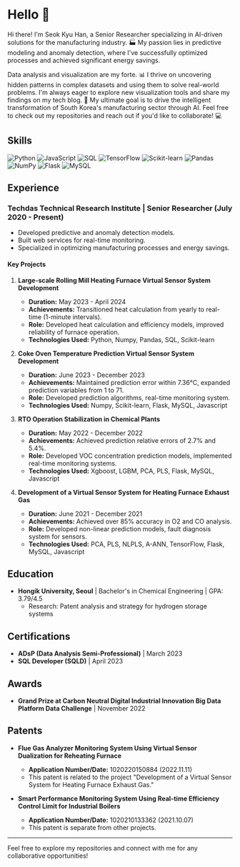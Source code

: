 # Hello 👋

Hi there! I'm Seok Kyu Han, a Senior Researcher specializing in AI-driven solutions for the manufacturing industry. 🏭 
My passion lies in predictive modeling and anomaly detection, where I've successfully optimized processes and achieved significant energy savings.

Data analysis and visualization are my forte. 📊 I thrive on uncovering hidden patterns in complex datasets and using them to solve real-world problems.
I'm always eager to explore new visualization tools and share my findings on my tech blog. 🌱 My ultimate goal is to drive the intelligent transformation of South Korea's manufacturing sector through AI.
Feel free to check out my repositories and reach out if you'd like to collaborate! 💻

## Skills
![Python](https://img.shields.io/badge/Python-3776AB?style=for-the-badge&logo=Python&logoColor=white)
![JavaScript](https://img.shields.io/badge/JavaScript-F7DF1E?style=for-the-badge&logo=JavaScript&logoColor=white)
![SQL](https://img.shields.io/badge/SQL-4479A1?style=for-the-badge&logo=MySQL&logoColor=white)
![TensorFlow](https://img.shields.io/badge/TensorFlow-FF6F00?style=for-the-badge&logo=TensorFlow&logoColor=white)
![Scikit-learn](https://img.shields.io/badge/Scikit--learn-F7931E?style=for-the-badge&logo=scikit-learn&logoColor=white)
![Pandas](https://img.shields.io/badge/Pandas-150458?style=for-the-badge&logo=Pandas&logoColor=white)
![NumPy](https://img.shields.io/badge/NumPy-013243?style=for-the-badge&logo=NumPy&logoColor=white)
![Flask](https://img.shields.io/badge/Flask-000000?style=for-the-badge&logo=Flask&logoColor=white)
![MySQL](https://img.shields.io/badge/MySQL-4479A1?style=for-the-badge&logo=MySQL&logoColor=white)

## Experience
### Techdas Technical Research Institute | Senior Researcher (July 2020 - Present)
- Developed predictive and anomaly detection models.
- Built web services for real-time monitoring.
- Specialized in optimizing manufacturing processes and energy savings.

#### Key Projects
1. **Large-scale Rolling Mill Heating Furnace Virtual Sensor System Development**
   - **Duration:** May 2023 - April 2024
   - **Achievements:** Transitioned heat calculation from yearly to real-time (1-minute intervals).
   - **Role:** Developed heat calculation and efficiency models, improved reliability of furnace operation.
   - **Technologies Used:** Python, Numpy, Pandas, SQL, Scikit-learn

2. **Coke Oven Temperature Prediction Virtual Sensor System Development**
   - **Duration:** June 2023 - December 2023
   - **Achievements:** Maintained prediction error within 7.36°C, expanded prediction variables from 1 to 71.
   - **Role:** Developed prediction algorithms, real-time monitoring system.
   - **Technologies Used:** Numpy, Scikit-learn, Flask, MySQL, Javascript

3. **RTO Operation Stabilization in Chemical Plants**
   - **Duration:** May 2022 - December 2022
   - **Achievements:** Achieved prediction relative errors of 2.7% and 5.4%.
   - **Role:** Developed VOC concentration prediction models, implemented real-time monitoring systems.
   - **Technologies Used:** Xgboost, LGBM, PCA, PLS, Flask, MySQL, Javascript

4. **Development of a Virtual Sensor System for Heating Furnace Exhaust Gas**
   - **Duration:** June 2021 - December 2021
   - **Achievements:** Achieved over 85% accuracy in O2 and CO analysis.
   - **Role:** Developed non-linear prediction models, fault diagnosis system for sensors.
   - **Technologies Used:** PCA, PLS, NLPLS, A-ANN, TensorFlow, Flask, MySQL, Javascript

## Education
- **Hongik University, Seoul** | Bachelor's in Chemical Engineering | GPA: 3.79/4.5
  - Research: Patent analysis and strategy for hydrogen storage systems

## Certifications
- **ADsP (Data Analysis Semi-Professional)** | March 2023
- **SQL Developer (SQLD)** | April 2023

## Awards
- **Grand Prize at Carbon Neutral Digital Industrial Innovation Big Data Platform Data Challenge** | November 2022

## Patents
- **Flue Gas Analyzer Monitoring System Using Virtual Sensor Dualization for Reheating Furnace**
  - **Application Number/Date:** 1020220150884 (2022.11.11)
  - This patent is related to the project "Development of a Virtual Sensor System for Heating Furnace Exhaust Gas."

- **Smart Performance Monitoring System Using Real-time Efficiency Control Limit for Industrial Boilers**
  - **Application Number/Date:** 1020210133362 (2021.10.07)
  - This patent is separate from other projects.

---

Feel free to explore my repositories and connect with me for any collaborative opportunities!
